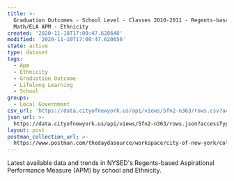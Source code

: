 ```yaml
---
title: >-
  Graduation Outcomes - School Level - Classes 2010-2011 - Regents-based
  Math/ELA APM - Ethnicity
created: '2020-11-10T17:00:47.620648'
modified: '2020-11-10T17:00:47.620656'
state: active
type: dataset
tags:
  - Apm
  - Ethnicity
  - Graduation Outcome
  - Lifelong Learning
  - School
groups:
  - Local Government
csv_url: 'https://data.cityofnewyork.us/api/views/5fn2-n363/rows.csv?accessType=DOWNLOAD'
json_url: >-
  https://data.cityofnewyork.us/api/views/5fn2-n363/rows.json?accessType=DOWNLOAD
layout: post
postman_collection_url: >-
  https://www.postman.com/thedaydasource/workspace/city-of-new-york/collection/15909983-5493da01-c6a1-4654-ab03-f387f159c7d7
---
```

Latest available data and trends in NYSED's Regents-based Aspirational Performance Measure (APM) by school and Ethnicity.
